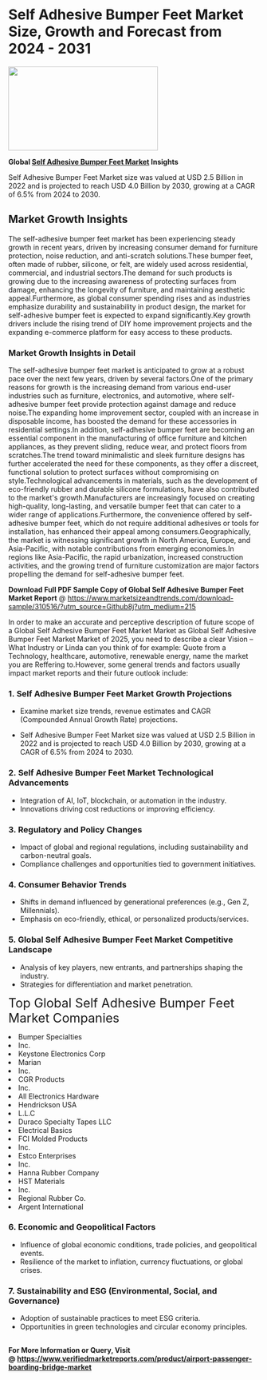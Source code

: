 <H1>Self Adhesive Bumper Feet Market Size, Growth and Forecast from 2024 - 2031</H1><img class="aligncenter size-medium wp-image-584254" src="https://thirdeyenews.in/wp-content/uploads/2024/09/Global-Market-Research-300x168.jpeg" alt="" width="300" height="168" /><p><strong>Global&nbsp;<a href="https://www.marketsizeandtrends.com/download-sample/310516/?utm_source=Github8j?utm_medium=215">Self Adhesive Bumper Feet Market</a> Insights</strong></p><p>Self Adhesive Bumper Feet Market size was valued at USD 2.5 Billion in 2022 and is projected to reach USD 4.0 Billion by 2030, growing at a CAGR of 6.5% from 2024 to 2030.</p><p><h2>Market Growth Insights</h2> The self-adhesive bumper feet market has been experiencing steady growth in recent years, driven by increasing consumer demand for furniture protection, noise reduction, and anti-scratch solutions.These bumper feet, often made of rubber, silicone, or felt, are widely used across residential, commercial, and industrial sectors.The demand for such products is growing due to the increasing awareness of protecting surfaces from damage, enhancing the longevity of furniture, and maintaining aesthetic appeal.Furthermore, as global consumer spending rises and as industries emphasize durability and sustainability in product design, the market for self-adhesive bumper feet is expected to expand significantly.Key growth drivers include the rising trend of DIY home improvement projects and the expanding e-commerce platform for easy access to these products.<h3>Market Growth Insights in Detail</h3> The self-adhesive bumper feet market is anticipated to grow at a robust pace over the next few years, driven by several factors.One of the primary reasons for growth is the increasing demand from various end-user industries such as furniture, electronics, and automotive, where self-adhesive bumper feet provide protection against damage and reduce noise.The expanding home improvement sector, coupled with an increase in disposable income, has boosted the demand for these accessories in residential settings.In addition, self-adhesive bumper feet are becoming an essential component in the manufacturing of office furniture and kitchen appliances, as they prevent sliding, reduce wear, and protect floors from scratches.The trend toward minimalistic and sleek furniture designs has further accelerated the need for these components, as they offer a discreet, functional solution to protect surfaces without compromising on style.Technological advancements in materials, such as the development of eco-friendly rubber and durable silicone formulations, have also contributed to the market's growth.Manufacturers are increasingly focused on creating high-quality, long-lasting, and versatile bumper feet that can cater to a wider range of applications.Furthermore, the convenience offered by self-adhesive bumper feet, which do not require additional adhesives or tools for installation, has enhanced their appeal among consumers.Geographically, the market is witnessing significant growth in North America, Europe, and Asia-Pacific, with notable contributions from emerging economies.In regions like Asia-Pacific, the rapid urbanization, increased construction activities, and the growing trend of furniture customization are major factors propelling the demand for self-adhesive bumper feet.<p><span class=""><strong>Download Full PDF Sample Copy of Global Self Adhesive Bumper Feet Market Report</strong> @ <a href="https://www.marketsizeandtrends.com/download-sample/310516/?utm_source=Github8j?utm_medium=215" target="_blank">https://www.marketsizeandtrends.com/download-sample/310516/?utm_source=Github8j?utm_medium=215</a></span></p><p>In order to make an accurate and perceptive description of future scope of a Global&nbsp;Self Adhesive Bumper Feet Market Market as Global&nbsp;Self Adhesive Bumper Feet Market Market of 2025, you need to describe a clear Vision &ndash; What Industry or Linda can you think of for example: Quote from a Technology, healthcare, automotive, renewable energy, name the market you are Reffering to.However, some general trends and factors usually impact market reports and their future outlook include:</p><h3>1.&nbsp;<strong>Self Adhesive Bumper Feet Market Growth Projections</strong></h3><ul><li>Examine market size trends, revenue estimates and CAGR (Compounded Annual Growth Rate) projections.</li><li><p>Self Adhesive Bumper Feet Market size was valued at USD 2.5 Billion in 2022 and is projected to reach USD 4.0 Billion by 2030, growing at a CAGR of 6.5% from 2024 to 2030.</p></li></ul><h3>2.&nbsp;<strong>Self Adhesive Bumper Feet Market Technological Advancements</strong></h3><ul><li>Integration of AI, IoT, blockchain, or automation in the industry.</li><li>Innovations driving cost reductions or improving efficiency.</li></ul><h3>3.&nbsp;<strong>Regulatory and Policy Changes</strong></h3><ul><li>Impact of global and regional regulations, including sustainability and carbon-neutral goals.</li><li>Compliance challenges and opportunities tied to government initiatives.</li></ul><h3>4.&nbsp;<strong>Consumer Behavior Trends</strong></h3><ul><li>Shifts in demand influenced by generational preferences (e.g., Gen Z, Millennials).</li><li>Emphasis on eco-friendly, ethical, or personalized products/services.</li></ul><h3>5.&nbsp;<strong>Global Self Adhesive Bumper Feet Market Competitive Landscape</strong></h3><ul><li>Analysis of key players, new entrants, and partnerships shaping the industry.</li><li>Strategies for differentiation and market penetration.</li></ul><p data-pm-slice="1 1 []"><span style="color: inherit; font-family: inherit; font-size: 25px;">Top Global Self Adhesive Bumper Feet Market Companies</span></p><div class="" data-test-id=""><p><li>Bumper Specialties</li><li> Inc.</li><li> Keystone Electronics Corp</li><li> Marian</li><li> Inc.</li><li> CGR Products</li><li> Inc.</li><li> All Electronics Hardware</li><li> Hendrickson USA</li><li> L.L.C</li><li> Duraco Specialty Tapes LLC</li><li> Electrical Basics</li><li> FCI Molded Products</li><li> Inc.</li><li> Estco Enterprises</li><li> Inc.</li><li> Hanna Rubber Company</li><li> HST Materials</li><li> Inc.</li><li> Regional Rubber Co.</li><li> Argent International</li></p></div><h3>6.&nbsp;<strong>Economic and Geopolitical Factors</strong></h3><ul><li>Influence of global economic conditions, trade policies, and geopolitical events.</li><li>Resilience of the market to inflation, currency fluctuations, or global crises.</li></ul><h3>7.&nbsp;<strong>Sustainability and ESG (Environmental, Social, and Governance)</strong></h3><ul><li>Adoption of sustainable practices to meet ESG criteria.</li><li>Opportunities in green technologies and circular economy principles.</li></ul><h2><strong style="font-size: 14px;">For More Information or Query, Visit @&nbsp;</strong><a style="background-color: #ffffff; font-size: 14px;" href="https://www.marketsizeandtrends.com/report/self-adhesive-bumper-feet-market/" target="_blank">https://www.verifiedmarketreports.com/product/airport-passenger-boarding-bridge-market</a></h2>